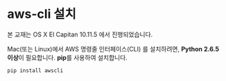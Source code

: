 # aws-cli 설치

본 교재는 OS X El Capitan 10.11.5 에서 진행되었습니다.

Mac(또는 Linux)에서 AWS 명령줄 인터페이스(CLI) 를 설치하려면, **Python 2.6.5 이상**이 필요합니다. **pip**를 사용하여 설치합니다.

```
pip install awscli
```